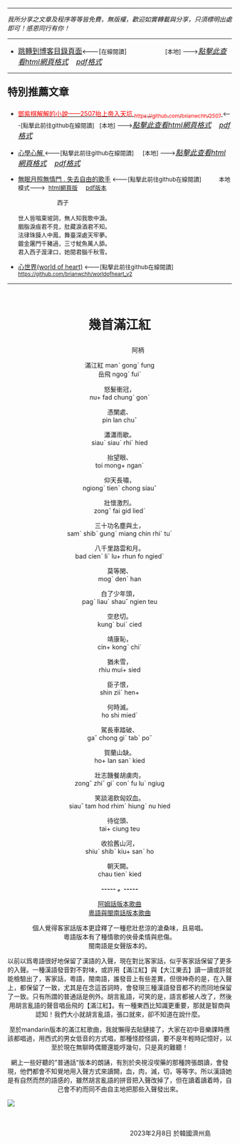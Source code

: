 ***
*我所分享之文章及程序等等皆免費，無版權，歡迎如實轉載與分享，只須標明出處即可！感恩同行有你！* 
****
- [<font size=3>跳轉到博客目錄頁面</font>](../../tableOfContent.md)<---[<font size=2>在線閱讀</font>]&nbsp;&nbsp; &nbsp; &nbsp; &nbsp; &nbsp; &nbsp; &nbsp; &nbsp; &nbsp;&nbsp; &nbsp;  <font size=2> [本地] ---></font><font size=3>[*_點擊此查看html網頁格式_*](../../tableOfContent.html)&nbsp; &nbsp; [*_pdf格式_*](../../tableOfContent.md.pdf)</font>
****

### <p style="font-size: 23px; font-weight:900;">特別推薦文章</p>

- [<font color=red> 鄧紫棋解解的小說——2507抬上帝入天坑 <sub>https://github.com/brianwchh/2507 </sub></font>](https://github.com/brianwchh/worldofheart_v2/blob/main/md_and_html/%E9%84%A7%E7%B4%AB%E6%A3%8B%E8%A7%A3%E8%A7%A3%E7%9A%84%E5%B0%8F%E8%AA%AA%E2%80%94%E2%80%942507%E6%8A%AC%E4%B8%8A%E5%B8%9D%E5%85%A5%E5%A4%A9%E5%9D%91.md)<font size=2><---[點擊此前往github在線閱讀]</font>&nbsp;&nbsp; <font size=2> [本地] ---></font><font size=3>[*_點擊此查看html網頁格式_*](../../md_and_html/鄧紫棋解解的小說——2507抬上帝入天坑.html)&nbsp; &nbsp; [*_pdf格式_*](../../md_and_html/鄧紫棋解解的小說——2507抬上帝入天坑.md.pdf)</font> 

- [<font  > 心學心解 </font>](https://github.com/brianwchh/worldofheart_v2/blob/main/md_and_html/%E5%BF%83%E5%AD%B8%E6%96%B0%E8%A7%A3.md)<font size=2><---[點擊此前往github在線閱讀]</font>&nbsp;&nbsp; &nbsp;   <font size=2> [本地] ---></font><font size=3>[*_點擊此查看html網頁格式_*](../../md_and_html/心學新解.html)&nbsp; &nbsp; [*_pdf格式_*](../../md_and_html/心學新解.md.pdf)</font> 

- [<font  >無眠月照無情門 . 失去自由的歌手</font>](https://github.com/brianwchh/worldofheart_v2/blob/main/md_and_html/%E7%84%A1%E7%9C%A0%E6%9C%88%E7%85%A7%E7%84%A1%E6%83%85%E9%96%80.md)<font size=2> <---[點擊此前往github在線閱讀]</font> &nbsp;&nbsp;&nbsp;&nbsp;&nbsp;&nbsp;&nbsp;&nbsp; <font size=2>本地模式---> &nbsp;[html網頁版](../../md_and_html/無眠月照無情門.html) &nbsp;&nbsp;&nbsp; [pdf版本](../../md_and_html/無眠月照無情門.md.pdf) </font>

    <p><font size=2>&nbsp; &nbsp; &nbsp; &nbsp; &nbsp; &nbsp; &nbsp; &nbsp; &nbsp; &nbsp; &nbsp; &nbsp; 西子</br></br>世人皆唱東坡詞，無人知我歌中淚。</br>胭脂淚痕君不見，肚藏淚酒君不知。</br>法律珠鍊人中鳳，舞臺深處天牢夢。</br>鍍金屠門千豬過，三寸魷魚萬人舔。</br>君入西子渡津口，她閱君腦千秋雪。</font></p>
    
- [<font  >心世界(world of heart)</font>](https://github.com/brianwchh/worldofheart_v2)<font size=2> <---[點擊此前往github在線閱讀]</font> <sub> https://github.com/brianwchh/worldofheart_v2 </sub>

   

****



</br>

# <p align="center"  > 幾首滿江紅 </p> 

<p align="center"  ">&nbsp;&nbsp;&nbsp;&nbsp;&nbsp;&nbsp;&nbsp;&nbsp;&nbsp;&nbsp;&nbsp;&nbsp;&nbsp;&nbsp;&nbsp;&nbsp;&nbsp;&nbsp;&nbsp;&nbsp; 阿柄</p>



<div align="center" >

滿江紅 manˋ gongˋ fung  
岳飛 ngogˋ fuiˋ   

怒髮衝冠，  
nu+ fad chungˋ gonˋ  
  
憑闌處、  
pin lan chuˇ  

瀟瀟雨歇。  
siauˋ siauˋ rhiˊ hied  

抬望眼、  
toi mong+ nganˊ  

仰天長嘯，  
ngiongˋ tienˋ chong siauˇ  

壯懷激烈。   
zongˇ fai gid liedˋ  

三十功名塵與土，  
samˋ shibˋ gungˋ miang chin rhiˊ tuˊ  

八千里路雲和月。  
bad cienˋ liˋ lu+ rhun fo ngiedˋ  

莫等閑、  
mogˋ denˊ han  

白了少年頭，  
pagˋ liauˊ shauˇ ngien teu  

空悲切。  
kungˋ buiˋ cied  


靖康恥，  
cin+ kongˋ chiˊ  

猶未雪，  
rhiu mui+ sied  

臣子恨，  
shin ziiˊ hen+  

何時滅。  
ho shi miedˋ  

駕長車踏破、  
gaˇ chong giˋ tabˋ poˇ  

賀蘭山缺。  
ho+ lan sanˋ kied  

壯志饑餐胡虜肉，  
zongˇ zhiˇ giˋ conˋ fu luˋ ngiug  

笑談渴飲匈奴血。   
siauˇ tam hod rhimˊ hiungˋ nu hied   

待從頭、  
tai+ ciung teu   

收拾舊山河，  
shiuˋ shibˋ kiu+ sanˋ ho  
 
朝天闕。  
chau tienˋ kied  


***_-----&nbsp;。-----_***

[阿姆話版本歌曲](https://youtu.be/6Ac-glAyn34)   
[粵語與閩南話版本歌曲](https://youtu.be/E4Nj3vn-TL4)   

個人覺得客家話版本更詮釋了一種悲壯悲涼的滄桑味，且易唱。  
粵語版本有了種情歌的俠骨柔情與悲傷。  
閩南語是女聲版本的。   

以前以爲粵語很好地保留了漢語的入聲，現在對比客家話，似乎客家話保留了更多的入聲。一種漢語發音對不對味，或許用【滿江紅】與【大江東去】讀一讀或許就能檢驗出了，客家話，粵語，閩南語，誰發音上有些差異，但很神奇的是，在入聲上，都保留了一致，尤其是在念這首詞時，會發現三種漢語發音都不約而同地保留了一致。只有所謂的普通話是例外。胡言亂語，可笑的是，語言都被人改了，然後用胡言亂語的聲音唱岳飛的【滿江紅】。有一種東西比知識更重要，那就是智商與認知！我們大小就胡言亂語，張口就來，卻不知道在說什麼。

至於mandarin版本的滿江紅歌曲，我就懶得去貼鏈接了，大家在初中音樂課時應該都唱過，用西式的男女低音的方式唱，那種怪腔怪調，要不是年輕時記憶好，以至於現在無聊時偶爾還能哼幾句，只是真的難聽！  

網上一些好聽的”普通話“版本的朗誦，有別於央視沒喫藥的那種誇張朗讀，會發現，他們都會不知覺地用入聲方式來讀闕，血，肉，滅，切，等等字。所以漢語她是有自然而然的語感的，雖然胡言亂語的拼音把入聲改掉了，但在讀着讀着時，自己會不約而同不由自主地把那些入聲發出來。


</div>




<!-- image area, flex to make it center,it may not work for github, for html and pdf rendering only -->
<div align="center" style="page-break-inside: avoid; margin-top:1px; margin-bottom:1px;"> <!-- pictureWrapper_div add this only to make the bendan github understand -->
  <div class="ImageWrapperFlex" >
   <div class="FlexSide"  ></div>
   <image class="FlexImage"   src='./images/'/>
   <div class="FlexSide" ></div>
  </div>
  <p align="center" style="margin:0px;">   </p> 
</div> <!-- end pictureWrapper_div -->




</br>


</br>


<p align="right"> 2023年2月8日 於韓國濟州島 &nbsp;&nbsp;&nbsp;&nbsp;&nbsp;&nbsp;&nbsp;&nbsp;&nbsp;&nbsp;&nbsp; </p>  


<style>

.ImageWrapperFlex {
    display: flex; 
    flex-direction: row; 
    margin-top: 1px; 
    margin-bottom: 1px;

    width: 100% ;
}

.FlexSide {
    flex-basis: 0px ;
    flex:1;

}



/* large device screen 設置熒幕顯示圖片大小（電腦等大型屏幕）*/
@media only screen and (min-width: 600px) {

    .FlexImage {
        flex-basis: 600px ;
        flex:0;    
        height:auto; 
        max-width: 600px;
        min-width: 600px;
     
    }

}

 /* small device screen 設置熒幕顯示圖片大小（平板手機等屏幕）*/
@media only screen and (max-width: 600px) {
    
    .FlexImage {
        flex-basis: 600px ;
        flex:1;
        height:auto; 
     
    }

}

/* style for print !important 設置打印圖片大小*/
@media print {

    .FlexImage {
        flex-basis: 400px ;
        flex:0;    
        height:auto; 
        max-width: 400px;
        min-width: 400px;
     
    }
}


</style>
